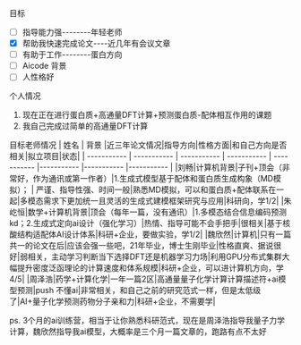 目标

- [ ] 指导能力强--------年轻老师
- [x] 帮助我快速完成论文----近几年有会议文章
- [ ] 有助于工作--------蛋白方向
- [ ] Aicode 背景
- [ ] 人性格好

个人情况

1. 现在正在进行蛋白质+高通量DFT计算+预测蛋白质-配体相互作用的课题
2. 我自己完成过简单的高通量DFT计算

目标老师情况
| 姓名          | 背景          |近三年论文情况|指导方向|性格方面|和自己方向是否相关|拟立项目|状态|
| ----------- | ----------- | ----------- | ----------- | ----------- |----------- |----------- |----------- |
|刘畅|计算机背景|子刊+顶会（非常好，作为通讯或第一作者）|1.生成式模型基于配体和蛋白质生成构象（MD模拟）； | 严谨、指导性强、时间一般|熟悉MD模拟，可以和蛋白质+配体联系在一起|多模态需求下更加统一且灵活的生成式建模框架研究与应用|科研向，学1/2|
|朱屹恒|数学+计算机背景|顶会（每年一篇，没有通讯）|1.多模态结合信息编码预测kd；2.生成式定向ai设计（强化学习）|热情、指导可能不会手把手|很相关|基于核酸结构适配体AI设计体系|科研+企业，要做实验，学1/2|
|魏欣然|计算机|只有一篇共一的论文在后|应该会强一些吧，21年毕业，博士生刚毕业|性格直爽、据说很好|弱相关，主动学习判断当下选择DFT还是机器学习力场|利用GPU分布式集群大幅提升密度泛函理论的计算速度和体系规模|科研+企业，可以进计算机方向，学4/5|
|周泽浩|药学+计算化学|一年一篇2区|高通量量子化学计算计算描述符+ai模型预测|push 不懂ai|非常相关，和自己之前的研究范式一样，但是太低级了|AI+量子化学预测药物分子亲和力|科研+企业，不需要学|

ps. 3个月的ai训练营，相当于让你熟悉科研范式，现在是周泽浩指导我量子力学计算，魏欣然指导我ai模型，大概率是三个月一篇文章的，跑路有点不太好
 